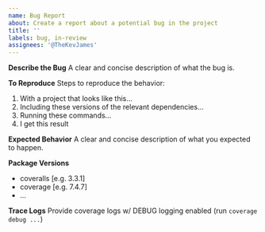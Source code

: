 ```yaml
---
name: Bug Report
about: Create a report about a potential bug in the project
title: ''
labels: bug, in-review
assignees: '@TheKevJames'
---
```


**Describe the Bug**
A clear and concise description of what the bug is.

**To Reproduce**
Steps to reproduce the behavior:
1. With a project that looks like this...
2. Including these versions of the relevant dependencies...
3. Running these commands...
4. I get this result

**Expected Behavior**
A clear and concise description of what you expected to happen.

**Package Versions**
 - coveralls [e.g. 3.3.1]
 - coverage [e.g. 7.4.7]
 - ...

**Trace Logs**
Provide coverage logs w/ DEBUG logging enabled (run `coverage debug ...`)
